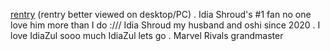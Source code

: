 [rentry](https://rentry.co/idiazuls) (rentry better viewed on desktop/PC) . Idia Shroud's #1 fan no one love him more than I do :/// Idia Shroud my husband and oshi since 2020 . I love IdiaZul sooo much IdiaZul lets go . Marvel Rivals grandmaster
